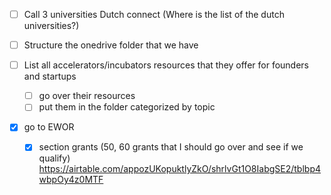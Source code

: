 

- [ ] Call 3 universities Dutch connect (Where is the list of the dutch universities?)

- [ ] Structure the onedrive folder that we have

- [ ] List all accelerators/incubators resources that they offer for founders and startups
	- [ ] go over their resources
	- [ ] put them in the folder categorized by topic

- [x] go to EWOR
	- [x] section grants (50, 60 grants that I should go over and see if we qualify) 
		https://airtable.com/appozUKopuktlyZkO/shrlvGt1O8IabgSE2/tblbp4wbpOy4z0MTF